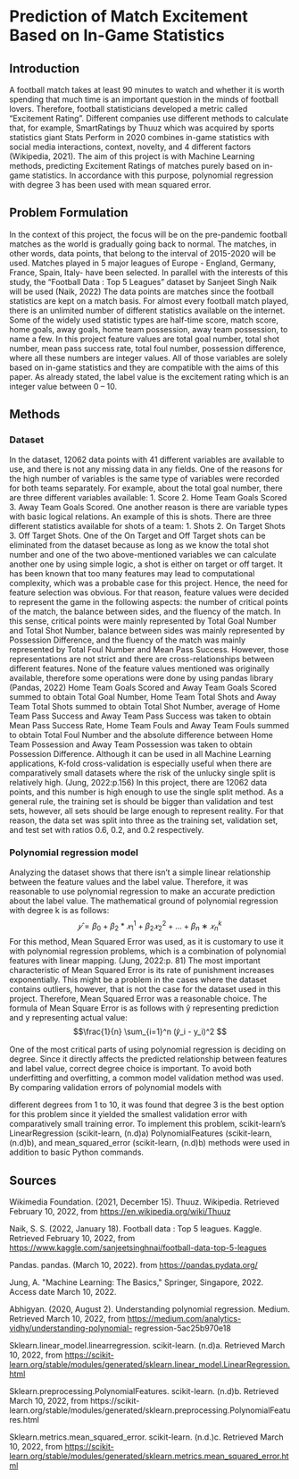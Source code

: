 # Prediction of Match Excitement Based on In-Game Statistics
## Introduction
A football match takes at least 90 minutes to watch and whether it is worth spending that much time is an important question in the minds of football lovers. Therefore, football statisticians developed a metric called “Excitement Rating”. Different companies use different methods to calculate that, for example, SmartRatings by Thuuz which was acquired by sports statistics giant Stats Perform in 2020 combines in-game statistics with social media interactions, context, novelty, and 4 different factors (Wikipedia, 2021). The aim of this project is with Machine Learning methods, predicting Excitement Ratings of matches purely based on in-game statistics. In accordance with this purpose, polynomial regression with degree 3 has been used with mean squared error.
## Problem Formulation
In the context of this project, the focus will be on the pre-pandemic football matches as the world is gradually going back to normal. The matches, in other words, data points, that belong to the interval of 2015-2020 will be used. Matches played in 5 major leagues of Europe - England, Germany, France, Spain, Italy- have been selected. In parallel with the interests of this study, the “Football Data : Top 5 Leagues” dataset by Sanjeet Singh Naik will be used (Naik, 2022)
The data points are matches since the football statistics are kept on a match basis. For almost every football match played, there is an unlimited number of different statistics available on the internet. Some of the widely used statistic types are half-time score, match score, home goals, away goals, home team possession, away team possession, to name a few.
In this project feature values are total goal number, total shot number, mean pass success rate, total foul number, possession difference, where all these numbers are integer values. All of those variables are solely based on in-game statistics and they are compatible with the aims of this paper.
As already stated, the label value is the excitement rating which is an integer value between 0 – 10.
## Methods
### Dataset
In the dataset, 12062 data points with 41 different variables are available to use, and there is not any missing data in any fields. One of the reasons for the high number of variables is the same type of variables were recorded for both teams separately. For example, about the total goal number, there are three different variables available: 1. Score 2. Home Team Goals Scored 3. Away Team Goals Scored. One another reason is there are variable types with basic logical relations. An example of this is shots. There are three different statistics available for shots of a team: 1. Shots 2. On Target Shots 3. Off Target Shots. One of the On Target and Off Target shots can be eliminated from the dataset because as long as we know the total shot number and one of the two above-mentioned variables we can calculate another one by using simple logic, a shot is either on target or off target.
It has been known that too many features may lead to computational complexity, which was a probable case for this project. Hence, the need for feature selection was obvious. For that reason, feature values were decided to represent the game in the following aspects: the number of critical points of the match, the balance between sides, and the fluency of the match. In this sense, critical points were mainly represented by Total Goal Number and Total Shot Number, balance between sides was mainly represented by Possession Difference, and the fluency of the match was mainly represented by Total Foul Number and Mean Pass Success. However, those representations are not strict and there are cross-relationships between different features.
None of the feature values mentioned was originally available, therefore some operations were done by using pandas library (Pandas, 2022) Home Team Goals Scored and Away Team Goals Scored summed to obtain Total Goal Number, Home Team Total Shots and Away Team Total Shots summed to obtain Total Shot Number, average of Home Team Pass Success and Away Team Pass Success was taken to obtain Mean Pass Success Rate, Home Team Fouls and Away Team Fouls summed to obtain Total Foul Number and the absolute difference between Home Team Possession and Away Team Possession was taken to obtain Possession Difference.
Although it can be used in all Machine Learning applications, K-fold cross-validation is especially useful when there are comparatively small datasets where the risk of the unlucky single split is relatively high. (Jung, 2022:p.156) In this project, there are 12062 data points, and this number is high enough to use the single split method. As a general rule, the training set is should be bigger than validation and test sets, however, all sets should be large enough to represent reality. For that reason, the data set was split into three as the training set, validation set, and test set with ratios 0.6, 0.2, and 0.2 respectively.
### Polynomial regression model
Analyzing the dataset shows that there isn’t a simple linear relationship between the feature values and the label value. Therefore, it was reasonable to use polynomial regression to make an accurate prediction about the label value. The mathematical ground of polynomial regression with degree k is as follows:
$$𝑦̂ = β_0 + β_2 * 𝑥_1^1 + β_2 𝑥_2^2 + ... + β_n ∗ 𝑥_n^k$$ 
For this method, Mean Squared Error was used, as it is customary to use it with polynomial regression problems, which is a combination of polynomial features with linear mapping. (Jung, 2022:p. 81) The most important characteristic of Mean Squared Error is its rate of punishment increases exponentially. This might be a problem in the cases where the dataset contains outliers, however, that is not the case for the dataset used in this project. Therefore, Mean Squared Error was a reasonable choice. The formula of Mean Square Error is as follows with ŷ representing prediction and y representing actual value:
$$\frac{1}{n} \sum_{i=1}^n (𝑦̂_i - y_i)^2 $$

One of the most critical parts of using polynomial regression is deciding on degree. Since it directly affects the predicted relationship between features and label value, correct degree choice is important. To avoid both underfitting and overfitting, a common model validation method was used. By comparing validation errors of polynomial models with

different degrees from 1 to 10, it was found that degree 3 is the best option for this problem since it yielded the smallest validation error with comparatively small training error.
To implement this problem, scikit-learn’s LinearRegression (scikit-learn, (n.d)a) PolynomialFeatures (scikit-learn, (n.d)b), and mean_squared_error (scikit-learn, (n.d)b) methods were used in addition to basic Python commands.
## Sources
Wikimedia Foundation. (2021, December 15). Thuuz. Wikipedia. Retrieved February 10, 2022, from https://en.wikipedia.org/wiki/Thuuz

Naik, S. S. (2022, January 18). Football data : Top 5 leagues. Kaggle. Retrieved February 10, 2022, from https://www.kaggle.com/sanjeetsinghnai/football-data-top-5-leagues

Pandas. pandas. (March 10, 2022). from https://pandas.pydata.org/

Jung, A. "Machine Learning: The Basics," Springer, Singapore, 2022. Access date March 10, 2022.

Abhigyan. (2020, August 2). Understanding polynomial regression. Medium. Retrieved March 10, 2022, from https://medium.com/analytics-vidhy/understanding-polynomial- regression-5ac25b970e18

Sklearn.linear_model.linearregression. scikit-learn. (n.d)a. Retrieved March 10, 2022, from https://scikit-learn.org/stable/modules/generated/sklearn.linear_model.LinearRegression.html

Sklearn.preprocessing.PolynomialFeatures. scikit-learn. (n.d)b. Retrieved March 10, 2022, from
https://scikit- learn.org/stable/modules/generated/sklearn.preprocessing.PolynomialFeatures.html

Sklearn.metrics.mean_squared_error. scikit-learn. (n.d.)c. Retrieved March 10, 2022, from https://scikit-learn.org/stable/modules/generated/sklearn.metrics.mean_squared_error.html
